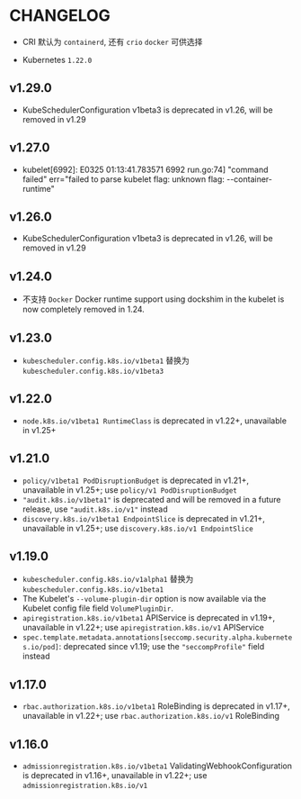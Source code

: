 # CHANGELOG

* CRI 默认为 `containerd`, 还有 `crio` `docker` 可供选择

* Kubernetes `1.22.0`

## v1.29.0

* KubeSchedulerConfiguration v1beta3 is deprecated in v1.26, will be removed in v1.29

## v1.27.0

* kubelet[6992]: E0325 01:13:41.783571    6992 run.go:74] "command failed" err="failed to parse kubelet flag: unknown flag: --container-runtime"

## v1.26.0

* KubeSchedulerConfiguration v1beta3 is deprecated in v1.26, will be removed in v1.29

## v1.24.0

* 不支持 `Docker` Docker runtime support using dockshim in the kubelet is now completely removed in 1.24.

## v1.23.0

* `kubescheduler.config.k8s.io/v1beta1` 替换为 `kubescheduler.config.k8s.io/v1beta3`

## v1.22.0

* `node.k8s.io/v1beta1 RuntimeClass` is deprecated in v1.22+, unavailable in v1.25+

## v1.21.0

* `policy/v1beta1 PodDisruptionBudget` is deprecated in v1.21+, unavailable in v1.25+; use `policy/v1 PodDisruptionBudget`
* `"audit.k8s.io/v1beta1"` is deprecated and will be removed in a future release, use `"audit.k8s.io/v1"` instead
* `discovery.k8s.io/v1beta1 EndpointSlice` is deprecated in v1.21+, unavailable in v1.25+; use `discovery.k8s.io/v1 EndpointSlice`

## v1.19.0

* `kubescheduler.config.k8s.io/v1alpha1` 替换为 `kubescheduler.config.k8s.io/v1beta1`
* The Kubelet's `--volume-plugin-dir` option is now available via the Kubelet config file field `VolumePluginDir`.
* `apiregistration.k8s.io/v1beta1` APIService is deprecated in v1.19+, unavailable in v1.22+; use `apiregistration.k8s.io/v1` APIService
* `spec.template.metadata.annotations[seccomp.security.alpha.kubernetes.io/pod]`: deprecated since v1.19; use the `"seccompProfile"` field instead

## v1.17.0

* `rbac.authorization.k8s.io/v1beta1` RoleBinding is deprecated in v1.17+, unavailable in v1.22+; use `rbac.authorization.k8s.io/v1` RoleBinding

## v1.16.0

* `admissionregistration.k8s.io/v1beta1` ValidatingWebhookConfiguration is deprecated in v1.16+, unavailable in v1.22+; use `admissionregistration.k8s.io/v1`
